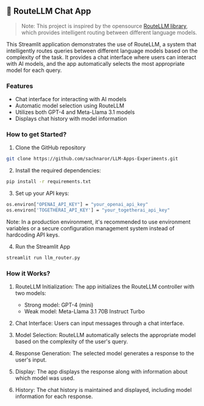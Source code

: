 ## 📡 RouteLLM Chat App

> Note: This project is inspired by the opensource [RouteLLM library](https://github.com/lm-sys/RouteLLM/tree/main), which provides intelligent routing between different language models.

This Streamlit application demonstrates the use of RouteLLM, a system that intelligently routes queries between different language models based on the complexity of the task. It provides a chat interface where users can interact with AI models, and the app automatically selects the most appropriate model for each query.

### Features
- Chat interface for interacting with AI models
- Automatic model selection using RouteLLM
- Utilizes both GPT-4 and Meta-Llama 3.1 models
- Displays chat history with model information

### How to get Started?

1. Clone the GitHub repository

```bash
git clone https://github.com/sachnaror/LLM-Apps-Experiments.git
```
2. Install the required dependencies:

```bash
pip install -r requirements.txt
```
3. Set up your API keys:

```bash
os.environ["OPENAI_API_KEY"] = "your_openai_api_key"
os.environ['TOGETHERAI_API_KEY'] = "your_togetherai_api_key"
```
Note: In a production environment, it's recommended to use environment variables or a secure configuration management system instead of hardcoding API keys.

4. Run the Streamlit App
```bash
streamlit run llm_router.py
```

### How it Works?

1. RouteLLM Initialization: The app initializes the RouteLLM controller with two models:
    - Strong model: GPT-4 (mini)
    -  Weak model: Meta-Llama 3.1 70B Instruct Turbo

2. Chat Interface: Users can input messages through a chat interface.

3. Model Selection: RouteLLM automatically selects the appropriate model based on the complexity of the user's query.

4. Response Generation: The selected model generates a response to the user's input.

5. Display: The app displays the response along with information about which model was used.

6. History: The chat history is maintained and displayed, including model information for each response.
